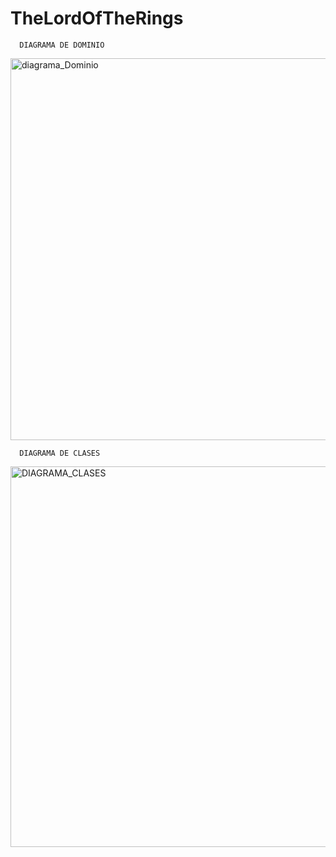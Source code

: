 # TheLordOfTheRings

      DIAGRAMA DE DOMINIO

<img width="611" alt="diagrama_Dominio" src="https://user-images.githubusercontent.com/9613461/203447824-83f07eb9-1023-40ee-aaf5-0cac179f9e5e.PNG">



      DIAGRAMA DE CLASES
      

<img width="609" alt="DIAGRAMA_CLASES" src="https://user-images.githubusercontent.com/9613461/203447874-076f5b0d-323a-43d2-9598-d32f1781d5da.PNG">
